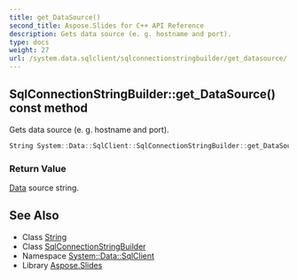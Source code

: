 ```yaml
---
title: get_DataSource()
second_title: Aspose.Slides for C++ API Reference
description: Gets data source (e. g. hostname and port).
type: docs
weight: 27
url: /system.data.sqlclient/sqlconnectionstringbuilder/get_datasource/
---
```

## SqlConnectionStringBuilder::get_DataSource() const method


Gets data source (e. g. hostname and port).

```cpp
String System::Data::SqlClient::SqlConnectionStringBuilder::get_DataSource() const
```


### Return Value

[Data](../../../system.data/) source string.

## See Also

* Class [String](../../../system/string/)
* Class [SqlConnectionStringBuilder](../)
* Namespace [System::Data::SqlClient](../../)
* Library [Aspose.Slides](../../../)